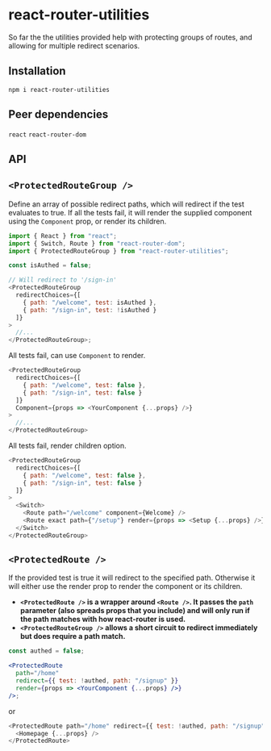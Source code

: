 # react-router-utilities

So far the the utilities provided help with protecting groups of routes, and allowing for multiple redirect scenarios.

## Installation

`npm i react-router-utilities`

## Peer dependencies

`react`
`react-router-dom`

## API

## `<ProtectedRouteGroup />`

Define an array of possible redirect paths, which will redirect if the test evaluates to true. If all the tests fail, it will render the supplied component using the `Component` prop, or render its children.

```js
import { React } from "react";
import { Switch, Route } from "react-router-dom";
import { ProtectedRouteGroup } from "react-router-utilities";

const isAuthed = false;

// Will redirect to '/sign-in'
<ProtectedRouteGroup
  redirectChoices={[
    { path: "/welcome", test: isAuthed },
    { path: "/sign-in", test: !isAuthed }
  ]}
>
  //...
</ProtectedRouteGroup>;
```

All tests fail, can use `Component` to render.

```js
<ProtectedRouteGroup
  redirectChoices={[
    { path: "/welcome", test: false },
    { path: "/sign-in", test: false }
  ]}
  Component={props => <YourComponent {...props} />}
>
  //...
</ProtectedRouteGroup>
```

All tests fail, render children option.

```js
<ProtectedRouteGroup
  redirectChoices={[
    { path: "/welcome", test: false },
    { path: "/sign-in", test: false }
  ]}
>
  <Switch>
    <Route path="/welcome" component={Welcome} />
    <Route exact path={"/setup"} render={props => <Setup {...props} />} />
  </Switch>
</ProtectedRouteGroup>
```

## `<ProtectedRoute />`

If the provided test is true it will redirect to the specified path.
Otherwise it will either use the render prop to render the component or its children.

- **`<ProtectedRoute />` is a wrapper around `<Route />`. It passes the `path` parameter (also spreads props that you include) and will only run if the path matches with how react-router is used.**
- **`<ProtectedRouteGroup />` allows a short circuit to redirect immediately but does require a path match.**

```jsx
const authed = false;

<ProtectedRoute
  path="/home"
  redirect={{ test: !authed, path: "/signup" }}
  render={props => <YourComponent {...props} />}
/>;
```

or

```js
<ProtectedRoute path="/home" redirect={{ test: !authed, path: "/signup" }}>
  <Homepage {...props} />
</ProtectedRoute>
```
